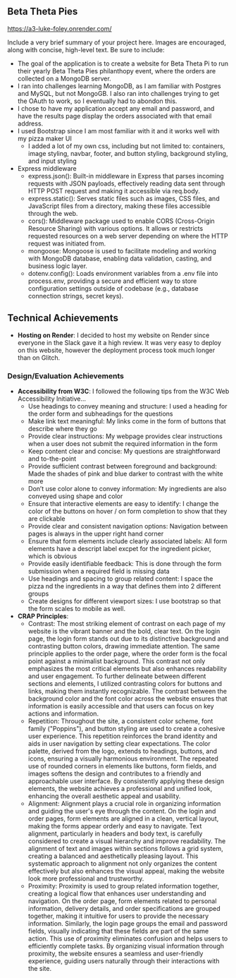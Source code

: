## Beta Theta Pies

https://a3-luke-foley.onrender.com/

Include a very brief summary of your project here. Images are encouraged, along with concise, high-level text. Be sure to include:

- The goal of the application is to create a website for Beta Theta Pi to run their yearly Beta Theta Pies philanthopy event, where the orders are collected on a MongoDB server.
- I ran into challenges learning MongoDB, as I am familiar with Postgres and MySQL, but not MongoGB. I also ran into challenges trying to get the OAuth to work, so I eventually had to abondon this.
- I chose to have my application accept any email and password, and have the results page display the orders associated with that email address.
- I used Bootstrap since I am most familiar with it and it works well with my pizza maker UI
  - I added a lot of my own css, including but not limited to: containers, image styling, navbar, footer, and button styling, background styling, and input styling
- Express middleware
  - express.json(): Built-in middleware in Express that parses incoming requests with JSON payloads, effectively reading data sent through HTTP POST request and making it accessible via req.body.
  - express.static(): Serves static files such as images, CSS files, and JavaScript files from a directory, making these files accessible through the web.
  - cors(): Middleware package used to enable CORS (Cross-Origin Resource Sharing) with various options. It allows or restricts requested resources on a web server depending on where the HTTP request was initiated from.
  - mongoose: Mongoose is used to facilitate modeling and working with MongoDB database, enabling data validation, casting, and business logic layer.
  - dotenv.config(): Loads environment variables from a .env file into process.env, providing a secure and efficient way to store configuration settings outside of codebase (e.g., database connection strings, secret keys).

## Technical Achievements
- **Hosting on Render**: I decided to host my website on Render since everyone in the Slack gave it a high review. It was very easy to deploy on this website, however the deployment process took much longer than on Glitch.

### Design/Evaluation Achievements
- **Accessibility from W3C**: I followed the following tips from the W3C Web Accessibility Initiative...
  - Use headings to convey meaning and structure: I used a heading for the order form and subheadings for the questions
  - Make link text meaningful: My links come in the form of buttons that describe where they go
  - Provide clear instructions: My webpage provides clear instructions when a user does not submit the required information in the form
  - Keep content clear and concise: My questions are straightforward and to-the-point
  - Provide sufficient contrast between foreground and background: Made the shades of pink and blue darker to contrast with the white more
  - Don’t use color alone to convey information: My ingredients are also conveyed using shape and color 
  - Ensure that interactive elements are easy to identify: I change the color of the buttons on hover / on form completion to show that they are clickable
  - Provide clear and consistent navigation options: Navigation between pages is always in the upper right hand corner
  - Ensure that form elements include clearly associated labels: All form elements have a descript label excpet for the ingredient picker, which is obvious
  - Provide easily identifiable feedback: This is done through the form submission when a required field is missing data
  - Use headings and spacing to group related content: I space the pizza nd the ingredients in a way that defines them into 2 different groups
  - Create designs for different viewport sizes: I use bootstrap so that the form scales to mobile as well.
- **CRAP Principles**:
  - Contrast: The most striking element of contrast on each page of my website is the vibrant banner and the bold, clear text. On the login page, the login form stands out due to its distinctive background and contrasting button colors, drawing immediate attention. The same principle applies to the order page, where the order form is the focal point against a minimalist background. This contrast not only emphasizes the most critical elements but also enhances readability and user engagement. To further delineate between different sections and elements, I utilized contrasting colors for buttons and links, making them instantly recognizable. The contrast between the background color and the font color across the website ensures that information is easily accessible and that users can focus on key actions and information.
  - Repetition: Throughout the site, a consistent color scheme, font family ("Poppins"), and button styling are used to create a cohesive user experience. This repetition reinforces the brand identity and aids in user navigation by setting clear expectations. The color palette, derived from the logo, extends to headings, buttons, and icons, ensuring a visually harmonious environment. The repeated use of rounded corners in elements like buttons, form fields, and images softens the design and contributes to a friendly and approachable user interface. By consistently applying these design elements, the website achieves a professional and unified look, enhancing the overall aesthetic appeal and usability.
  - Alignment: Alignment plays a crucial role in organizing information and guiding the user's eye through the content. On the login and order pages, form elements are aligned in a clean, vertical layout, making the forms appear orderly and easy to navigate. Text alignment, particularly in headers and body text, is carefully considered to create a visual hierarchy and improve readability. The alignment of text and images within sections follows a grid system, creating a balanced and aesthetically pleasing layout. This systematic approach to alignment not only organizes the content effectively but also enhances the visual appeal, making the website look more professional and trustworthy.
  - Proximity: Proximity is used to group related information together, creating a logical flow that enhances user understanding and navigation. On the order page, form elements related to personal information, delivery details, and order specifications are grouped together, making it intuitive for users to provide the necessary information. Similarly, the login page groups the email and password fields, visually indicating that these fields are part of the same action. This use of proximity eliminates confusion and helps users to efficiently complete tasks. By organizing visual information through proximity, the website ensures a seamless and user-friendly experience, guiding users naturally through their interactions with the site.
